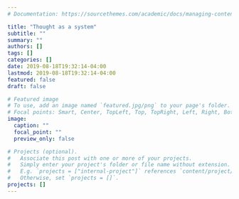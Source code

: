 ```yaml
---
# Documentation: https://sourcethemes.com/academic/docs/managing-content/

title: "Thought as a system"
subtitle: ""
summary: ""
authors: []
tags: []
categories: []
date: 2019-08-18T19:32:14-04:00
lastmod: 2019-08-18T19:32:14-04:00
featured: false
draft: false

# Featured image
# To use, add an image named `featured.jpg/png` to your page's folder.
# Focal points: Smart, Center, TopLeft, Top, TopRight, Left, Right, BottomLeft, Bottom, BottomRight.
image:
  caption: ""
  focal_point: ""
  preview_only: false

# Projects (optional).
#   Associate this post with one or more of your projects.
#   Simply enter your project's folder or file name without extension.
#   E.g. `projects = ["internal-project"]` references `content/project/deep-learning/index.md`.
#   Otherwise, set `projects = []`.
projects: []
---
```

